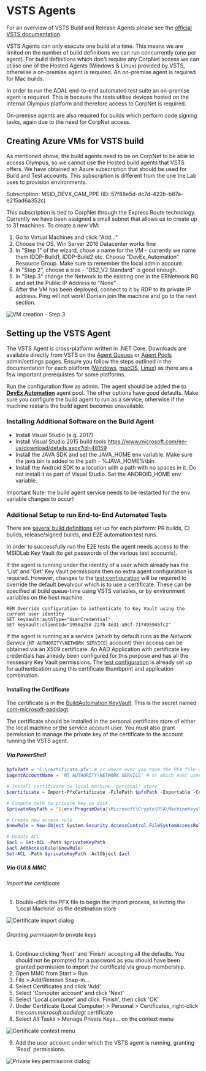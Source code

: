 # VSTS Agents

For an overview of VSTS Build and Release Agents please see the [official VSTS documentation](https://www.visualstudio.com/en-us/docs/build/concepts/agents/agents).

VSTS Agents can only execute one build at a time. This means we are limited on the number of build definitions we can run concurrently (one per agent).
For build definitions which don't require any CorpNet access we can utilise one of the Hosted Agents (Windows & Linux) provided by VSTS, otherwise a on-premise agent is required.
An on-premise agent is required for Mac builds.

In order to run the ADAL end-to-end automated test suite an on-premise agent is required. This is because the tests utilise devices hosted on the internal Olympus
platform and therefore access to CorpNet is required.

On-premise agents are also required for builds which perform code signing tasks, again due to the need for CorpNet access.

## Creating Azure VMs for VSTS build

As mentioned above, the build agents need to be on CorpNet to be able to access Olympus, so we cannot use the Hosted build agents that VSTS offers. 
We have obtained an Azure subscription that should be used for Build and Test accounts. This subscription is different from the one the Lab uses to provision environments.

Subscription: MSID_DEVX_CAM_PPE  (ID: 57f88e5d-dc7d-422b-b87a-e215ad6a352c) 

This subscription is tied to CorpNet through the Express Route technology. Currently we have been assigned a small subnet that allows us to create up to 31 machines. To create a new VM:

1. Go to Virtual Machines and click "Add..."
2. Choose the OS, Win Server 2016 Datacenter works fine
3. In "Step 1" of the wizard, chose a name for the VM - currently we name them IDDP-Build1, IDDP-Build2 etc. Choose "DevEx_Automation" Resource Group. Make sure to remember the local admin account.
4. In "Step 2", choose a size - "DS2_V2 Standard" is good enough.
5. In "Step 3" change the Network to the existing one in the ERNetwork RG and set the Public IP Address to "None"
6. After the VM has been deployed, connect to it by RDP to its private IP address. Ping will not work! Domain join the machine and go to the next section.

![VM creation - Step 3](img/vmstep3.png)

## Setting up the VSTS Agent

The VSTS Agent is cross-platform written in .NET Core. Downloads are available directly from VSTS on the [Agent Queues](https://identitydivision.visualstudio.com/IDDP/_admin/_AgentQueue)
or [Agent Pools](https://identitydivision.visualstudio.com/_admin/_AgentPool) admin/settings pages.
Ensure you follow the steps outlined in the documentation for each platform
([Windows](https://www.visualstudio.com/en-us/docs/build/actions/agents/v2-windows),
[macOS](https://www.visualstudio.com/en-gb/docs/build/actions/agents/v2-osx),
[Linux](https://www.visualstudio.com/en-us/docs/build/actions/agents/v2-linux))
as there are a few important prerequistes for some platforms.

Run the configuration flow as admin.
The agent should be added the to [**DevEx Automation**](https://identitydivision.visualstudio.com/_admin/_AgentPool?poolId=5) agent pool.
The other options have good defaults.
Make sure you configure the build agent to run as a service, otherwise if the machine restarts the build agent becomes unavailable. 


### Installing Additional Software on the Build Agent

- Install Visual Studio (e.g. 2017)
- Install Visual Studio 2015 build tools https://www.microsoft.com/en-us/download/details.aspx?id=48159 
- Install the JAVA SDK and set the JAVA_HOME env variable. Make sure the java bin is added to the path - %JAVA_HOME%\bin
- Install the Android SDK to a location with a path with no spaces in it. Do not install it as part of Visual Studio. Set the ANDROID_HOME env variable.

Important Note: the build agent service needs to be restarted for the env variable changes to occur!

### Additional Setup to run End-to-End Automated Tests

There are [several build definitions](builddefinitions.md) set up for each platform: PR builds, CI builds, release/signed builds, and E2E automation test runs.

In order to successfully run the E2E tests the agent needs access to the MSIDLab Key Vault (to get passwords of the various test accounts).


If the agent is running under the identity of a user which already has the 'List' and 'Get' Key Vault permissions then no extra agent configuration is required.
However, changes to the [test configuration](testconfig.md) will be required to override the default bevahiour which is to use a certificate. These can be specified
at build queue-time using VSTS variables, or by environment variables on the host machine.

```batch
REM Override configuration to authenticate to Key Vault using the current user identity
SET keyVault:authType="UserCredential"
SET keyVault:clientId="1950a258-227b-4e31-a9cf-717495945fc2"
```

If the agent is running as a service (which by default runs as the _Network Service_ [`NT AUTHORITY\NETWORK SERVICE`] account) then access can be obtained via an X509 certificate.
An AAD Application with certificate key credentials has already been configured for this purpose and has all the nessesary Key Vault permissions.
The [test configuration](testconfig.md) is already set up for authentication using this certificate thumbprint and application combination.

#### Installing the Certificate

The certificate is in the [BuildAutomation KeyVault](https://ms.portal.azure.com/#resource/subscriptions/57f88e5d-dc7d-422b-b87a-e215ad6a352c/resourceGroups/DevEx_Automation/providers/Microsoft.KeyVault/vaults/BuildAutomation/overview).
This is the secret named [com-microsoft-aadidagt](https://ms.portal.azure.com/#resource/subscriptions/57f88e5d-dc7d-422b-b87a-e215ad6a352c/resourceGroups/DevEx_Automation/providers/Microsoft.KeyVault/vaults/BuildAutomation/overview).

The certificate should be installed in the personal certificate store of
either the local machine or the service account user. You must also grant permission to manage the private key of the certificate to the account running the VSTS agent.

##### Via PowerShell

```powershell
$pfxPath = 'C:\certificate.pfx' # or where ever you have the PFX file on your machine
$agentAccountName = 'NT AUTHORITY\NETWORK SERVICE' # or which ever user the VSTS agent service is running under, e.g., 'REDMOND\BILLG'

# Install certificate to local machine 'personal' store
$certificate = Import-PfxCertificate -FilePath $pfxPath -Exportable -CertStoreLocation Cert:\LocalMachine\My

# Compute path to private key on disk
$privateKeyPath = "${env:ProgramData}\Microsoft\Crypto\RSA\MachineKeys\" + $certificate.PrivateKey.CspKeyContainerInfo.UniqueKeyContainerName

# Create new access rule
$newRule = New-Object System.Security.AccessControl.FileSystemAccessRule $agentAccountName, 'Read', 'Allow'

# Update ACL
$acl = Get-ACL -Path $privateKeyPath
$acl.AddAccessRule($newRule)
Set-ACL -Path $privateKeyPath -AclObject $acl
```

##### Via GUI & MMC

###### Import the certificate

1. Double-click the PFX file to begin the import process, selecting the 'Local Machine' as the destination store

![Certificate import dialog](img/mmclmcertinstall.png)

###### Granting permission to private keys

1. Continue clicking 'Next' and 'Finish' accepting all the defaults. You should not be prompted for a password as you should have been granted permission to import the certificate via group membership.
1. Open MMC from Start > Run
1. File > Add/Remove Snap-in...
1. Select Certificates and click 'Add'
1. Select 'Computer account' and click 'Next'
1. Select 'Local computer' and click 'Finish', then click 'OK'
1. Under Certificate (Local Computer) > Personal > Certificates, right-click the _com.microsoft.aadidagt_ certificate
1. Select All Tasks > Manage Private Keys... on the context menu

![Certificate context menu](img/mmcmanagekeys1.png)

9. Add the user account under which the VSTS agent is running, granting 'Read' permissions.

![Private key permissions dialog](img/mmcmanagekeys2.png)
